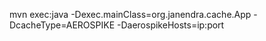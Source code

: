 mvn exec:java  -Dexec.mainClass=org.janendra.cache.App -DcacheType=AEROSPIKE -DaerospikeHosts=ip:port
